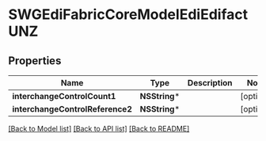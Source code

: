# SWGEdiFabricCoreModelEdiEdifactUNZ

## Properties
Name | Type | Description | Notes
------------ | ------------- | ------------- | -------------
**interchangeControlCount1** | **NSString*** |  | [optional] 
**interchangeControlReference2** | **NSString*** |  | [optional] 

[[Back to Model list]](../README.md#documentation-for-models) [[Back to API list]](../README.md#documentation-for-api-endpoints) [[Back to README]](../README.md)



